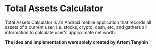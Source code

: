 # Total Assets Calculator

Total Assets Calculator is an Android mobile application that records all assets of a current user, i.e. stocks, crypto, cash, etc, and gathers all information to calculate user's approximate net worth.

**The idea and implementation were solely created by Artem Tanyhin**